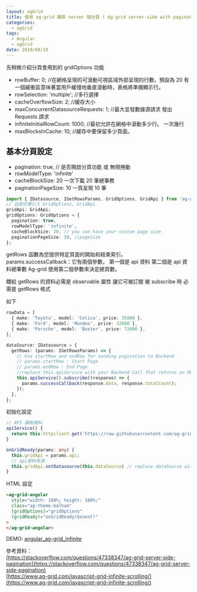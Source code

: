 ```yaml
---
layout: agGrid
title: 使用 ag-grid 讀取 server 端分頁 ( Ag-grid server-side with paginated RESTful API and Angular )
categories:
  - agGrid
tags:
  - Angular
  - agGrid
date: 2019/08/19
---
```


先稍微介紹分頁會用到的 gridOptions 功能

- rowBuffer: 0; //在網格呈現的可滾動可視區域外部呈現的行數。預設為 20 有一個緩衝區意味著當用戶緩慢地垂直滾動時，表格將準備顯示行。
- rowSelection: 'multiple'; //多行選擇
- cacheOverflowSize: 2; //緩存大小
- maxConcurrentDatasourceRequests: 1; //最大並發數據源請求 發出 Requests 請求
- infiniteInitialRowCount: 1000; //最初允許在網格中滾動多少行。 一次幾行
- maxBlocksInCache: 10; //緩存中要保留多少頁面。

## 基本分頁設定

- pagination: true, // 是否開啟分頁功能 或 無限捲動
- rowModelType: 'infinite'
- cacheBlockSize: 20 一次下載 20 筆總筆教
- paginationPageSize: 10 一頁呈現 10 筆

```ts
import { IDatasource, IGetRowsParams, GridOptions, GridApi } from 'ag-grid-community';
// 此部份需引入 GridOptions, GridApi
gridApi: GridApi;
gridOptions: GridOptions = {
  pagination: true,
  rowModelType: 'infinite',
  cacheBlockSize: 20, // you can have your custom page size
  paginationPageSize: 20, //pagesize
};
```

getRows 函數為您提供特定頁面的開始和結束索引。
params.successCallback：它有兩個參數，
第一個是 api 資料
第二個是 api 資料總筆數
Ag-grid 使用第二個參數來決定總頁數。

餵給 getRows 的資料必需是 observable 屬性 讓它可被訂閱 被 subscribe 時 必需是 getRows 格式

如下

```ts
rowData = [
  { make: 'Toyota', model: 'Celica', price: 35000 },
  { make: 'Ford', model: 'Mondeo', price: 32000 },
  { make: 'Porsche', model: 'Boxter', price: 72000 },
];
```

```ts
dataSource: IDatasource = {
  getRows: (params: IGetRowsParams) => {
    // Use startRow and endRow for sending pagination to Backend
    // params.startRow : Start Page
    // params.endRow : End Page
    //replace this.apiService with your Backend Call that returns an Observable
    this.apiService().subscribe((response) => {
      params.successCallback(response.data, response.totalCount);
    });
  },
};
```

初始化設定

```ts
// API 讀取資料
apiService() {
  return this.httpclient.get('https://raw.githubusercontent.com/ag-grid/ag-grid/master/packages/ag-grid-docs/src/olympicWinners.json')
}

onGridReady(params: any) {
  this.gridApi = params.api;
  // api資料來源
  this.gridApi.setDatasource(this.dataSource) // replace dataSource with your datasource
}
```

HTML 設定

```html
<ag-grid-angular
  style="width: 100%; height: 100%;"
  class="ag-theme-balham"
  [gridOptions]="gridOptions"
  (gridReady)="onGridReady($event)"
>
</ag-grid-angular>
```

DEMO: [angular_ag-grid_infinite](https://stackblitz.com/edit/angular-aggrid-pagination)

參考資料：  
[https://stackoverflow.com/questions/47338347/ag-grid-server-side-pagination](https://stackoverflow.com/questions/47338347/ag-grid-server-side-pagination)  
[https://www.ag-grid.com/javascript-grid-infinite-scrolling/](https://www.ag-grid.com/javascript-grid-infinite-scrolling/)

